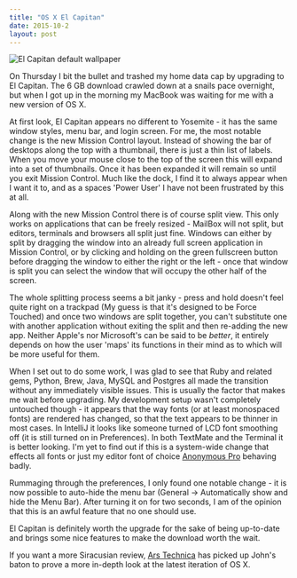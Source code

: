 ```yaml
---
title: "OS X El Capitan"
date: 2015-10-2
layout: post
---
```


![El Capitan default wallpaper](https://images.apple.com/v/osx/d/images/overview/hero_large.jpg)

On Thursday I bit the bullet and trashed my home data cap by upgrading to El Capitan. The 6 GB download crawled down at a snails pace overnight, but when I got up in the morning my MacBook was waiting for me with a new version of OS X.

At first look, El Capitan appears no different to Yosemite - it has the same window styles, menu bar, and login screen. For me, the most notable change is the new Mission Control layout. Instead of showing the bar of desktops along the top with a thumbnail, there is just a thin list of labels. When you move your mouse close to the top of the screen this will expand into a set of thumbnails. Once it has been expanded it will remain so until you exit Mission Control. Much like the dock, I find it to always appear when I want it to, and as a spaces 'Power User' I have not been frustrated by this at all.

Along with the new Mission Control there is of course split view. This only works on applications that can be freely resized - MailBox will not split, but editors, terminals and browsers all split just fine. Windows can either by split by dragging the window into an already full screen application in Mission Control, or by clicking and holding on the green fullscreen button before dragging the window to either the right or the left - once that window is split you can select the window that will occupy the other half of the screen.

The whole splitting process seems a bit janky - press and hold doesn't feel quite right on a trackpad (My guess is that it's designed to be Force Touched) and once two windows are split together, you can't substitute one with another application without exiting the split and then re-adding the new app. Neither Apple's nor Microsoft's can be said to be _better_, it entirely depends on how the user 'maps' its functions in their mind as to which will be more useful for them.

When I set out to do some work, I was glad to see that Ruby and related gems, Python, Brew, Java, MySQL and Postgres all made the transition without any immediately visible issues. This is usually the factor that makes me wait before upgrading. My development setup wasn't completely untouched though - it appears that the way fonts (or at least monospaced fonts) are rendered has changed, so that the text appears to be thinner in most cases. In IntelliJ it looks like someone turned of LCD font smoothing off (it is still turned on in Preferences). In both TextMate and the Terminal it is better looking. I'm yet to find out if this is a system-wide change that effects all fonts or just my editor font of choice [Anonymous Pro](https://www.marksimonson.com/fonts/view/anonymous-pro) behaving badly.

Rummaging through the preferences, I only found one notable change - it is now possible to auto-hide the menu bar (General -> Automatically show and hide the Menu Bar). After turning it on for two seconds, I am of the opinion that this is an awful feature that no one should use.

El Capitan is definitely worth the upgrade for the sake of being up-to-date and brings some nice features to make the download worth the wait.

If you want a more Siracusian review, [Ars Technica](https://arstechnica.com/apple/2015/09/os-x-10-11-el-capitan-the-ars-technica-review/) has picked up John's baton to prove a more in-depth look at the latest iteration of OS X.
